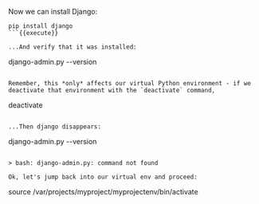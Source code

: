 Now we can install Django:

```
pip install django
```{{execute}}

...And verify that it was installed:

```
django-admin.py --version
```{{execute}}

Remember, this *only* affects our virtual Python environment - if we deactivate that environment with the `deactivate` command,

```
deactivate
```{{execute}}

...Then django disappears:

```
django-admin.py --version
```{{execute}}

> bash: django-admin.py: command not found

Ok, let's jump back into our virtual env and proceed:

```
source /var/projects/myproject/myprojectenv/bin/activate
```{{execute}}
